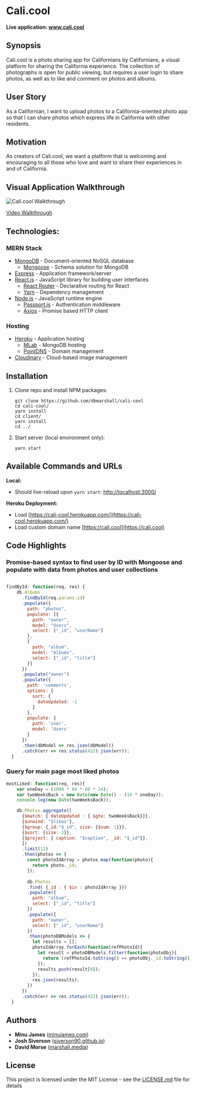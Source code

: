 # Cali.cool

**Live application: www.cali.cool**

## Synopsis

Cali.cool is a photo sharing app for Californians by Californians, a visual platform for sharing the California experience. The collection of photographs is open for public viewing, but requires a user login to share photos, as well as to like and comment on photos and albums.

## User Story

As a Californian, I want to upload photos to a California-oriented photo app so that I can share photos which express life in California with other residents.

## Motivation

As creators of Cali.cool, we want a platform that is welcoming and encouraging to all those who love and want to share their experiences in and of California.

## Visual Application Walkthrough 

![Cali.cool Walkthrough](calicool-walkthrough_20171210.gif "cali.cool walkthrough")

[Video Walkthrough](calicool-walkthrough_20171210.mp4)

## Technologies:

### MERN Stack
* [MongoDB](https://www.mongodb.com/) - Document-oriented NoSQL database
  * [Mongoose](http://mongoosejs.com/) - Schema solution for MongoDB
* [Express](https://expressjs.com/) - Application framework/server
* [React.js](https://reactjs.org/) - JavaScript library for building user interfaces
  * [React Router](https://github.com/ReactTraining/react-router) - Declarative routing for React
  * [Yarn](https://yarnpkg.com/en/) - Dependency management
* [Node.js](https://nodejs.org/en/) - JavaScript runtime engine
  * [Passport.js](http://www.passportjs.org/docs/) - Authentication middleware
  * [Axios](https://www.npmjs.com/package/axios) - Promise based HTTP client

### Hosting
* [Heroku](https://heroku.com) - Application hosting
  * [MLab](https://elements.heroku.com/addons/mongolab) - MongoDB hosting
  * [PointDNS](https://devcenter.heroku.com/articles/pointdns) - Domain management
* [Cloudinary](https://cloudinary.com/) - Cloud-based image management

## Installation

1. Clone repo and install NPM packages:

    ```
    git clone https://github.com/dbmarshall/cali-cool
    cd cali-cool/
    yarn install 
    cd client/
    yarn install 
    cd ../
    ```

2. Start server (local environment only):

    ```
    yarn start
    ```

## Available Commands and URLs

**Local:** 

* Should live-reload upon `yarn start`: [http://localhost:3000/](http://localhost:3000/) 

**Heroku Deployment:** 

* Load [https://cali-cool.herokuapp.com/](https://cali-cool.herokuapp.com/) 
* Load custom domain name [https://cali.cool](https://cali.cool) 

## Code Highlights

### Promise-based syntax to find user by ID with Mongoose and populate with data from photos and user collections
```javascript

findById: function(req, res) {
    db.Albums
      .findById(req.params.id)
      .populate({
        path: "photos",
        populate: [{
          path: "owner",
          model: "Users",
          select: ["_id", "userName"]
        },
        {
          path: "album",
          model: "Albums",
          select: ["_id", "title"]
        }]
      })
      .populate("owner")
      .populate({
        path: 'comments',
        options: {
          sort: {
            dateUpdated: -1
          }
        },
        populate: {
          path: 'user',
          model: 'Users'
        }
      })
      .then(dbModel => res.json(dbModel))
      .catch(err => res.status(422).json(err));
  }
```

### Query for main page most liked photos
```javascript
mostLiked: function(req, res){
    var oneDay = (1000 * 60 * 60 * 24);
    var twoWeeksBack = new Date(new Date() - (14 * oneDay));
    console.log(new Date(twoWeeksBack));

    db.Photos.aggregate([
      {$match: { dateUpdated : { $gte: twoWeeksBack}}},
      {$unwind: "$likes"}, 
      {$group: {_id:"$_id", size: {$sum: 1}}},
      {$sort: {size:-1}},
      {$project: { caption: "$caption", _id: "$_id"}},
      ])
      .limit(12)
      .then(photos => {
        const photoIdArray = photos.map(function(photo){
          return photo._id;
        });
        
        db.Photos
        .find( {_id : { $in : photoIdArray }})
        .populate({
          path: "album",
          select: ["_id", "title"]
        })
        .populate({
          path: "owner",
          select: ["_id", "userName"]
        })
        .then(photoDBModels => {
          let results = [];
          photoIdArray.forEach(function(refPhotoId){
            let result = photoDBModels.filter(function(photoObj){
              return (refPhotoId.toString() == photoObj._id.toString());
            });
            results.push(result[0]);
          });
          res.json(results);
        })
      })
      .catch(err => res.status(422).json(err));
  }
```

## Authors

* **Minu James** ([minujames.com](http://minujames.com/))
* **Josh Siverson** ([siverson90.github.io](https://siverson90.github.io/))
* **David Morse** ([marshall.media](http://www.marshall.media/))

## License

This project is licensed under the MIT License - see the [LICENSE.md](LICENSE.md) file for details

